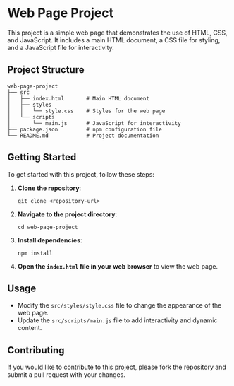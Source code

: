 # Web Page Project

This project is a simple web page that demonstrates the use of HTML, CSS, and JavaScript. It includes a main HTML document, a CSS file for styling, and a JavaScript file for interactivity.

## Project Structure

```
web-page-project
├── src
│   ├── index.html       # Main HTML document
│   ├── styles
│   │   └── style.css    # Styles for the web page
│   └── scripts
│       └── main.js      # JavaScript for interactivity
├── package.json         # npm configuration file
└── README.md            # Project documentation
```

## Getting Started

To get started with this project, follow these steps:

1. **Clone the repository**:
   ```
   git clone <repository-url>
   ```

2. **Navigate to the project directory**:
   ```
   cd web-page-project
   ```

3. **Install dependencies**:
   ```
   npm install
   ```

4. **Open the `index.html` file in your web browser** to view the web page.

## Usage

- Modify the `src/styles/style.css` file to change the appearance of the web page.
- Update the `src/scripts/main.js` file to add interactivity and dynamic content.

## Contributing

If you would like to contribute to this project, please fork the repository and submit a pull request with your changes.
